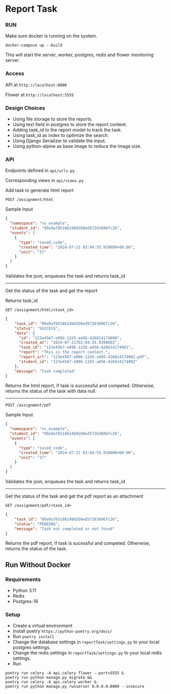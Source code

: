 # Report Task

### RUN

Make sure docker is running on the system.

`docker-compose up --build`

This will start the server, worker, postgres, redis and flower monitoring server.

### Access
API at `http://localhost:8000` 

Flower at `http://localhost:5555`

### Design Choices

- Using file storage to store the reports.
- Using text field in postgres to store the report content.
- Adding task_id to the report model to track the task.
- Using task_id as index to optimize the search.
- Using Django Serializer to validate the input.
- Using python-alpine as base image to reduce the image size.

### API

Endpoints defined in `api/urls.py`

Corresponding views in `api/views.py`

Add task to generate html report

`POST /assignment/html`

Sample Input

```json
{
  "namespace": "ns_example",
  "student_id": "00a9a76518624b02b0ed57263606fc26",
  "events": [
    {
      "type": "saved_code",
      "created_time": "2024-07-21 03:04:55.939000+00:00",
      "unit": "17"
    }
  ]
}
```

Validates the json, enqueues the task and returns task_id

---
Get the status of the task and get the report

Returns task_id

`GET /assignment/html/<task_id>`

```json
{
    "task_id": "00a9a76518624b02b0ed57263606fc26",
    "status": "SUCCESS",
    "data": {
      "id": "123e4567-e89b-12d3-a456-426614174000",
      "created_at": "2024-07-21T03:04:55.939000Z",
      "task_id": "123e4567-e89b-12d3-a456-426614174001",
      "report": "This is the report content.",
      "report_url": "123e4567-e89b-12d3-a456-426614174002.pdf",
      "student_id": "123e4567-e89b-12d3-a456-426614174002"
    },
    "message": "Task completed"
}
```

Returns the html report, if task is successful and competed. Otherwise, returns the status of the task with data null.

---

`POST /assignment/pdf`

Sample Input

```json
{
  "namespace": "ns_example",
  "student_id": "00a9a76518624b02b0ed57263606fc26",
  "events": [
    {
      "type": "saved_code",
      "created_time": "2024-07-21 03:04:55.939000+00:00",
      "unit": "17"
    }
  ]
}
```

Validates the json, enqueues the task and returns task_id

---

Get the status of the task and get the pdf report as an attachment

`GET /assignment/pdf/<task_id>`

```json
{
    "task_id": "00a9a76518624b02b0ed57263606fc26",
    "status": "PENDING",
    "message": "Task not completed or not found"
}
```

Returns the pdf report, if task is sucessful and competed. Otherwise, returns the status of the task.

## Run Without Docker

### Requirements

- Python 3.11
- Redis
- Postgres-16

### Setup

- Create a virtual environment
- Install poetry `https://python-poetry.org/docs/`
- Run `poetry install`
- Change the database settings in `reportTask/settings.py` to your local postgres settings.
- Change the redis settings in `reportTask/settings.py` to your local redis settings.
- Run 
```
poetry run celery -A api.celery flower --port=5555 &
poetry run python manage.py migrate &&
poetry run celery -A api.celery worker &
poetry run python manage.py runserver 0.0.0.0:8000 --insecure 
```